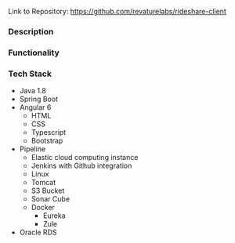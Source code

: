 Link to Repository: https://github.com/revaturelabs/rideshare-client

### Description

### Functionality

### Tech Stack
* Java 1.8
* Spring Boot
* Angular 6
  * HTML
  * CSS
  * Typescript
  * Bootstrap
* Pipeline
  * Elastic cloud computing instance
  * Jenkins with Github integration
  * Linux
  * Tomcat
  * S3 Bucket
  * Sonar Cube
  * Docker
    * Eureka 
    * Zule
* Oracle RDS
